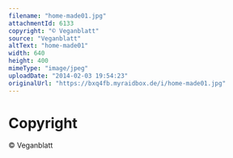 ```yaml
---
filename: "home-made01.jpg"
attachmentId: 6133
copyright: "© Veganblatt"
source: "Veganblatt"
altText: "home-made01"
width: 640
height: 400
mimeType: "image/jpeg"
uploadDate: "2014-02-03 19:54:23"
originalUrl: "https://bxq4fb.myraidbox.de/i/home-made01.jpg"
---
```


# Copyright

© Veganblatt
